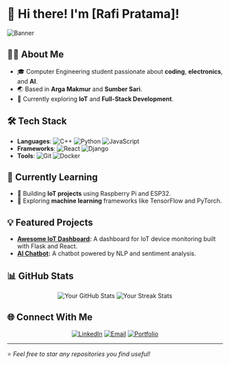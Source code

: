 <!-- Rrafiprt -->
# 👋 Hi there! I'm [Rafi Pratama]!

![Banner](https://user-images.githubusercontent.com/00000000/banner-image.png) <!-- Ganti dengan URL banner Anda -->

## 👨‍💻 About Me
- 🎓 Computer Engineering student passionate about **coding**, **electronics**, and **AI**.
- 🌏 Based in **Arga Makmur** and **Sumber Sari**.
- 🚀 Currently exploring **IoT** and **Full-Stack Development**.

## 🛠️ Tech Stack
- **Languages**: ![C++](https://img.shields.io/badge/C%2B%2B-00599C?style=flat-square&logo=c%2B%2B&logoColor=white) ![Python](https://img.shields.io/badge/Python-3776AB?style=flat-square&logo=python&logoColor=white) ![JavaScript](https://img.shields.io/badge/JavaScript-F7DF1E?style=flat-square&logo=javascript&logoColor=black)
- **Frameworks**: ![React](https://img.shields.io/badge/React-61DAFB?style=flat-square&logo=react&logoColor=black) ![Django](https://img.shields.io/badge/Django-092E20?style=flat-square&logo=django&logoColor=white)
- **Tools**: ![Git](https://img.shields.io/badge/Git-F05032?style=flat-square&logo=git&logoColor=white) ![Docker](https://img.shields.io/badge/Docker-2496ED?style=flat-square&logo=docker&logoColor=white)

## 🌱 Currently Learning
- 🔧 Building **IoT projects** using Raspberry Pi and ESP32.
- 🤖 Exploring **machine learning** frameworks like TensorFlow and PyTorch.

## 💡 Featured Projects
- **[Awesome IoT Dashboard](https://github.com/username/awesome-iot-dashboard):** A dashboard for IoT device monitoring built with Flask and React.
- **[AI Chatbot](https://github.com/username/ai-chatbot):** A chatbot powered by NLP and sentiment analysis.

## 📊 GitHub Stats
<p align="center">
  <img src="https://github-readme-stats.vercel.app/api?username=YourUsername&show_icons=true&theme=radical&count_private=true" alt="Your GitHub Stats" />
  <img src="https://github-readme-streak-stats.herokuapp.com/?user=YourUsername&theme=radical" alt="Your Streak Stats" />
</p>

## 🌐 Connect With Me
<p align="center">
  <a href="https://www.linkedin.com/in/yourprofile" target="_blank"><img src="https://img.shields.io/badge/LinkedIn-0A66C2?style=flat-square&logo=linkedin&logoColor=white" alt="LinkedIn"></a>
  <a href="mailto:your.email@example.com" target="_blank"><img src="https://img.shields.io/badge/Email-D14836?style=flat-square&logo=gmail&logoColor=white" alt="Email"></a>
  <a href="https://yourwebsite.com" target="_blank"><img src="https://img.shields.io/badge/Portfolio-000000?style=flat-square&logo=aboutdotme&logoColor=white" alt="Portfolio"></a>
</p>

---
⭐️ *Feel free to star any repositories you find useful!*


